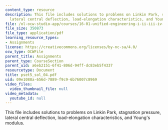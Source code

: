 ```yaml
---
content_type: resource
description: This file includes solutions to problems on Linkin Park, stagnation pressure,
  lateral central deflection, load-elongation characteristics, and Young's modulus.
file: /ol-ocw-studio-app/courses/16-01-unified-engineering-i-ii-iii-iv-fall-2005-spring-2006/09e1088a656d7889f9c96b76007c8969_pset5_sol_04.pdf
file_size: 350873
file_type: application/pdf
learning_resource_types:
- Assignments
license: https://creativecommons.org/licenses/by-nc-sa/4.0/
ocw_type: OCWFile
parent_title: Assignments
parent_type: CourseSection
parent_uid: a6eb2151-6f41-806d-94ff-dc83eb5f4337
resourcetype: Document
title: pset5_sol_04.pdf
uid: 09e1088a-656d-7889-f9c9-6b76007c8969
video_files:
  video_thumbnail_file: null
video_metadata:
  youtube_id: null
---
```

This file includes solutions to problems on Linkin Park, stagnation pressure, lateral central deflection, load-elongation characteristics, and Young's modulus.